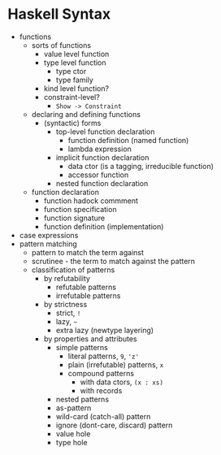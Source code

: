 # Haskell Syntax

- functions
  - sorts of functions
    - value level function
    - type level function
      - type ctor
      - type family
    - kind level function?
    - constraint-level?
      - `Show -> Constraint`
  - declaring and defining functions
    - (syntactic) forms
      - top-level function declaration
        - function definition (named function)
        - lambda expression
      - implicit function declaration
        - data ctor (is a tagging, irreducible function)
        - accessor function
      - nested function declaration
  - function declaration
    - function hadock commment
    - function specification
    - function signature
    - function definition (implementation)
- case expressions
- pattern matching
  - pattern to match the term against
  - scrutinee - the term to match against the pattern
  - classification of patterns
    - by refutability
      - refutable patterns
      - irrefutable patterns
    - by strictness
      - strict, `!`
      - lazy, `~`
      - extra lazy (newtype layering)
    - by properties and attributes
      - simple patterns
        - literal patterns, `9`, `'z'`
        - plain (irrefutable) patterns, `x`
        - compound patterns
          - with data ctors, `(x : xs)`
          - with records
      - nested patterns
      - as-pattern
      - wild-card (catch-all) pattern
      - ignore (dont-care, discard) pattern
      - value hole
      - type hole
